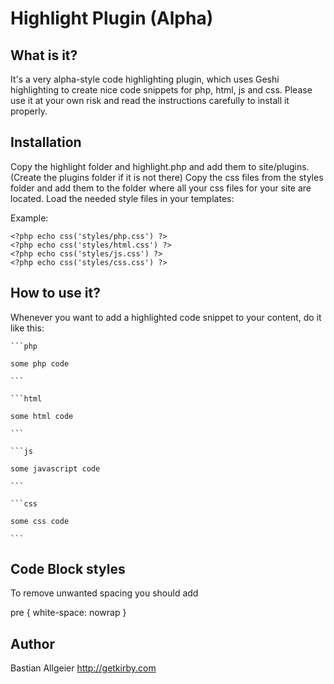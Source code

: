 # Highlight Plugin (Alpha)

## What is it?

It's a very alpha-style code highlighting plugin, which uses Geshi highlighting to create nice code snippets for php, html, js and css. Please use it at your own risk and read the instructions carefully to install it properly. 

## Installation 

Copy the highlight folder and highlight.php and add them to site/plugins. (Create the plugins folder if it is not there) Copy the css files from the styles folder and add them to the folder where all your css files for your site are located. Load the needed style files in your templates:

Example:

	<?php echo css('styles/php.css') ?>
	<?php echo css('styles/html.css') ?>
	<?php echo css('styles/js.css') ?>
	<?php echo css('styles/css.css') ?>


## How to use it?

Whenever you want to add a highlighted code snippet to your content, do it like this: 

	```php
	
	some php code
	
	```
	
	```html
	
	some html code 
	
	```
	
	```js
	
	some javascript code
	
	```
	
	```css
	
	some css code
	
	```

## Code Block styles

To remove unwanted spacing you should add 

pre {
	white-space: nowrap
}
	    
## Author
Bastian Allgeier
<http://getkirby.com>